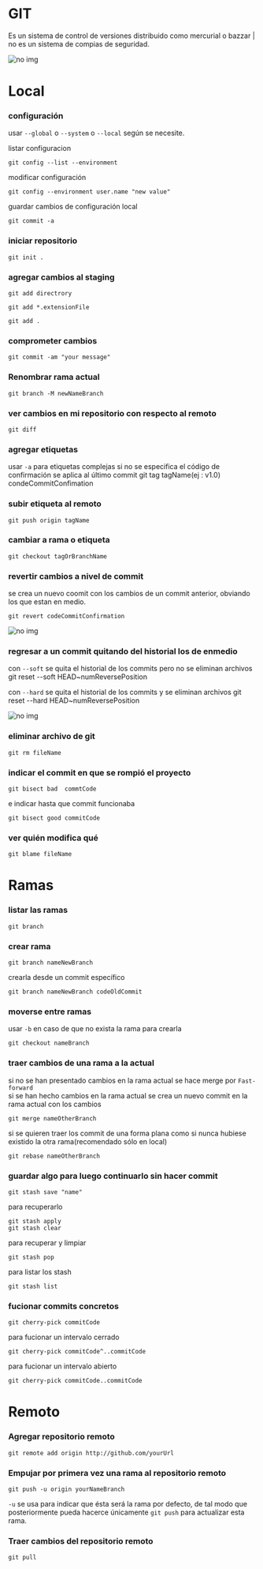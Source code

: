 # GIT
Es un sistema de control de versiones distribuido como mercurial o bazzar | no es un sistema de compias de seguridad.

<img src="./img/gitGraphic.png" alt="no img"/>

# Local

### configuración
usar `--global` o `--system` o `--local` según se necesite. 

listar configuracion

    git config --list --environment

modificar configuración

    git config --environment user.name "new value"

guardar cambios de configuración local

    git commit -a

### iniciar repositorio
    git init .

### agregar cambios al staging
```
git add directrory 
```

```
git add *.extensionFile
```

```
git add . 
```
### comprometer cambios
    git commit -am "your message"

### Renombrar rama actual 
    git branch -M newNameBranch

### ver cambios en mi repositorio con respecto al remoto
    git diff

### agregar etiquetas
usar `-a` para etiquetas complejas
si no se especifica el código de confirmación se aplica al último commit
    git tag tagName(ej : v1.0) condeCommitConfimation

### subir etiqueta al remoto
    git push origin tagName

### cambiar a rama o etiqueta
    git checkout tagOrBranchName

### revertir cambios a nivel de commit
se crea un nuevo coomit con los cambios de un commit anterior, obviando los que estan en medio.

    git revert codeCommitConfirmation 

 
<img src="./img/revert.png" alt="no img"/>

### regresar a un commit quitando del historial los de enmedio
con `--soft` se quita el historial de los commits pero no se eliminan archivos
    git reset --soft HEAD~numReversePosition

con `--hard` se quita el historial de los commits y se eliminan archivos
    git reset --hard HEAD~numReversePosition

<img src="./img/reset.webp" alt="no img">

### eliminar archivo de git
    git rm fileName

### indicar el commit en que se rompió el proyecto
    git bisect bad  commtCode

e indicar hasta que commit funcionaba

    git bisect good commitCode

### ver quién modifica qué
    git blame fileName


# Ramas

### listar las ramas
    git branch

### crear rama 
    git branch nameNewBranch

crearla desde un commit específico

    git branch nameNewBranch codeOldCommit

### moverse entre ramas
usar `-b` en caso de que no exista la rama para crearla

    git checkout nameBranch

### traer cambios de una rama a la actual
si no se han presentado cambios en la rama actual se hace merge por `Fast-forward`<br/>
si se han hecho cambios en la rama actual se crea un nuevo commit en la rama actual con los cambios

    git merge nameOtherBranch

si se quieren traer los commit de una forma plana como si nunca hubiese existido la otra rama(recomendado sólo en local)

    git rebase nameOtherBranch

### guardar algo para luego continuarlo sin hacer commit
    git stash save "name"

para recuperarlo 

    git stash apply
    git stash clear

para recuperar y limpiar

    git stash pop

para listar los stash 

    git stash list


### fucionar commits concretos

    git cherry-pick commitCode

para fucionar un intervalo cerrado

    git cherry-pick commitCode^..commitCode

para fucionar un intervalo abierto

    git cherry-pick commitCode..commitCode





# Remoto

### Agregar repositorio remoto
    git remote add origin http://github.com/yourUrl

### Empujar por primera vez una rama al repositorio remoto
    git push -u origin yourNameBranch

`-u` se usa para indicar que ésta será la rama por defecto, de tal modo que posteriormente pueda hacerce 
únicamente `git push` para actualizar esta rama.

### Traer cambios del repositorio remoto 
    git pull